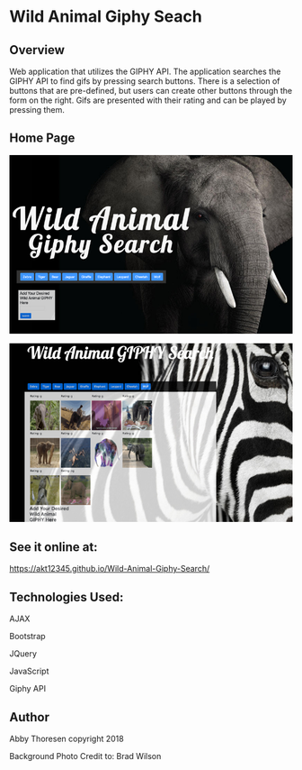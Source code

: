 # Wild Animal Giphy Seach

## Overview
Web application that utilizes the GIPHY API. The application searches the GIPHY API to find gifs by pressing search buttons. There is a selection of buttons that are pre-defined, but users can create other buttons through the form on the right. Gifs are presented with their rating and can be played by pressing them.


## Home Page
<a href="home_page.jpg" target="_blank"><img src="1A.jpg" alt="index" style="max-width:100%;"></a>

<a href="home_page.jpg" target="_blank"><img src="2.jpg" alt="index" style="max-width:100%;"></a>

## See it online at:
https://akt12345.github.io/Wild-Animal-Giphy-Search/

## Technologies Used:
AJAX

Bootstrap

JQuery

JavaScript

Giphy API


## Author
Abby Thoresen copyright 2018


Background Photo Credit to: Brad Wilson
